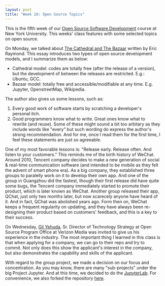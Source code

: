 ```yaml
---
layout: post
title: "Week 10: Open Source Topics"
---
```


This is the fifth week of our [Open Source Software Development](https://github.com/nyu-ossd-s20) course at New York University. This weeks' class features with some selected topics on open source.

On Monday, we talked about [The Cathedral and The Bazaar](http://www.unterstein.net/su/docs/CathBaz.pdf) written by Eric Raymond. This essay introduces two types of open source development models, and I summarize them as below:
 - Cathedral model: codes are totally free (after the release of a version), but the development of between the releases are restricted. E.g.: Ubuntu, GCC.
 - Bazaar model: totally free and accessible/modifiable at any time. E.g. Jupyter, OpenstreetMap, Wikipedia.

The author also gives us some lessons, such as:
1. Every good work of software starts by scratching a developer's personal itch.
2. Good programmers know what to write. Great ones know what to rewrite (and reuse).
Some of these might sound a bit too arbitary as they include words like "every" but such wording do express the author's strong recommendation. And for me, once I read them for the first time, I feel these statements are just so agreeable.

One of my most favorable lessons is: "Release early. Release often. And listen to your customers." This reminds me of the birth history of WeChat. Around 2010, Tencent company decides to make a new generation of social & real-time communication software (and intended to be mobile as they felt the advent of smart phone era). As a big company, they established three groups to paralelly work on it to develop their own app. And one of the group in Guangzhou did the fastest, though their first release did have quite some bugs, the Tencent company immediately started to promote their product, which is later known as WeChat. Another group released their app, QChat, just only two months later, but now scarecely anyone have heard of it. And in fact, QChat was abolished years ago. Form then on, WeChat keeps a frequent regularity on updating, and they have always been re-designing their product based on customers' feedback, and this is a key to their success.

On Wednesday, [Gil Yehuda](https://www.linkedin.com/in/gilyehuda/detail/recent-activity/posts/), Sr. Director of Technology Strategy at Open Source Program Office at Verizon Media was invited to give us his experience in the industry. The most important thing I learned in this class is that when applying for a company, we can go to their repo and try to commit. Not only does this show the applicant's interest in the company, but also demonstrates the capability and skills of the applicant.

With regard to the group project, we made a decision on our focus and concentration. As you may know, there are many "sub-projects" under the big Project Jupyter. And at this time, we decided to do the [JupyterLab](https://github.com/jupyterlab/jupyterlab). For convenience, we also forked the repository [here](https://github.com/nyu-ossd-s20/jupyterlab).
